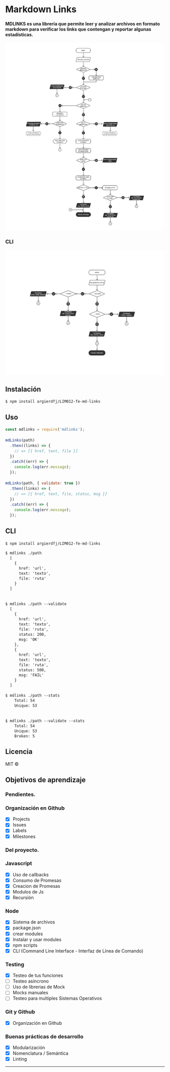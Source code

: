 # Markdown Links

#### MDLINKS es una librería que permite leer y analizar archivos en formato markdown para verificar los links que contengan y reportar algunas estadísticas.

![Flowchart mdlinks](./src/img/diagrama-mdlinks.png)

### CLI

![Flowchart CLI](./src/img/diagrama-cli.png)

## Instalación
``` 
$ npm install argierdfj/LIM012-fe-md-links
```
## Uso
```js
const mdlinks = require('mdlinks');

mdLinks(path)
  .then((links) => {
    // => [{ href, text, file }]
  })
  .catch((err) => {
    console.log(err.message);
  });

mdLinks(path, { validate: true })
  .then((links) => {
    // => [{ href, text, file, status, msg }]
  })
  .catch((err) => {
    console.log(err.message);
  });
```

## CLI
```
$ npm install argierdfj/LIM012-fe-md-links
```
```
$ mdlinks ./path
  [
    {
      href: 'url',
      text: 'texto',
      file: 'ruta'
    }
  ]


$ mdlinks ./path --validate
  [
    {
      href: 'url',
      text: 'texto',
      file: 'ruta',
      status: 200,
      msg: 'OK'
    },
    {
      href: 'url',
      text: 'texto',
      file: 'ruta',
      status: 500,
      msg: 'FAIL'
    }
  ]

$ mdlinks ./path --stats
    Total: 54
    Unique: 53


$ mdlinks ./path --validate --stats
    Total: 54
    Unique: 53
    Broken: 5

```
## Licencia
MIT ©


## Objetivos de aprendizaje

### Pendientes.

### Organización en Github

* [x] Projects
* [x] Issues
* [x] Labels
* [x] Milestones

### Del proyecto.

### Javascript
- [x] Uso de callbacks
- [x] Consumo de Promesas
- [x] Creacion de Promesas
- [x] Modulos de Js
- [x] Recursión

### Node
- [x] Sistema de archivos
- [x] package.json
- [x] crear modules
- [x] Instalar y usar modules
- [x] npm scripts
- [x] CLI (Command Line Interface - Interfaz de Línea de Comando)

### Testing
- [x] Testeo de tus funciones
- [ ] Testeo asíncrono
- [ ] Uso de librerias de Mock
- [ ] Mocks manuales
- [ ] Testeo para multiples Sistemas Operativos

### Git y Github
- [x] Organización en Github

### Buenas prácticas de desarrollo
- [x] Modularización
- [x] Nomenclatura / Semántica
- [x] Linting

***
